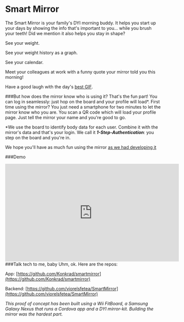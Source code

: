 
Smart Mirror
========================

The Smart Mirror is your family's DYI morning buddy. It helps you start up your days by showing the info that's important to you... while you brush your teeth! Did we mention it also helps you stay in shape? 

See your weight. 

See your weight history as a graph. 

See your calendar. 

Meet your colleagues at work with a funny quote your mirror told you this morning!

Have a good laugh with the day's [best GIF](http://ak-hdl.buzzfed.com/static/2014-07/18/8/enhanced/webdr04/anigif_enhanced-buzz-21129-1405685676-5.gif).

###But how does the mirror know who is using it?
That's the fun part! You can log in seamlessly: just hop on the board and your profile will load*. First time using the mirror? You just need a smartphone for two minutes to let the mirror know who you are. You scan a QR code which will load your profile page. Just tell the mirror your name and you're good to go.

\*We use the board to identify body data for each user. Combine it with the mirror's data and that's your login. We call it ***1-Step-Authentication***: you step on the board and you're in.

We hope you'll have as much fun using the mirror [as we had developing it](http://ak-hdl.buzzfed.com/static/2014-07/18/11/enhanced/webdr08/anigif_enhanced-buzz-9623-1405698176-4.gif)

###Demo
<iframe width="560" height="315" src="https://www.youtube.com/embed/LtVchsQsShU" frameborder="0" allowfullscreen></iframe>
###Talk tech to me, baby
Uhm, ok. Here are the repos:

App: [https://github.com/Konkrad/smartmirror](https://github.com/Konkrad/smartmirror)

Backend: [https://github.com/viorelsfetea/SmartMirror](https://github.com/viorelsfetea/SmartMirror)

*This proof of concept has been built using a Wii FitBoard, a Samsung Galaxy Nexus that runs a Cordova app and a DYI mirror-kit. Building the mirror was the hardest part.*
